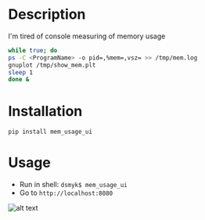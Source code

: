 Description
===========

I'm tired of console measuring of memory usage
```bash
while true; do
ps -C <ProgramName> -o pid=,%mem=,vsz= >> /tmp/mem.log
gnuplot /tmp/show_mem.plt
sleep 1
done &
```

Installation
============

`pip install mem_usage_ui`

Usage
=====

- Run in shell: `dsmyk$ mem_usage_ui`
- Go to `http://localhost:8080`



![alt text](https://raw.githubusercontent.com/parikls/mem_usage_ui/master/mem_usage_ui.png)
